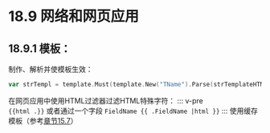 # 18.9 网络和网页应用

## 18.9.1 模板：

制作、解析并使模板生效：

```go        
var strTempl = template.Must(template.New("TName").Parse(strTemplateHTML))
```

在网页应用中使用HTML过滤器过滤HTML特殊字符：
::: v-pre    
`{{html .}}` 或者通过一个字段 `FieldName {{ .FieldName |html }}`
:::
使用缓存模板（参考[章节15.7](15.7.md)） 


